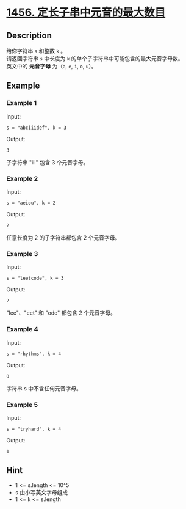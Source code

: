 # [1456. 定长子串中元音的最大数目](https://leetcode.cn/problems/maximum-number-of-vowels-in-a-substring-of-given-length/)  
## Description
给你字符串 `s` 和整数 `k` 。  
请返回字符串 `s` 中长度为 `k` 的单个子字符串中可能包含的最大元音字母数。  
英文中的 **元音字母** 为（`a`, `e`, `i`, `o`, `u`）。
## Example
### Example 1
Input:  
```
s = "abciiidef", k = 3
```
Output:
```
3
```
子字符串 "iii" 包含 3 个元音字母。
### Example 2
Input:  
```
s = "aeiou", k = 2
```
Output:
```
2
```
任意长度为 2 的子字符串都包含 2 个元音字母。
### Example 3
Input:  
```
s = "leetcode", k = 3
```
Output:
```
2
```
"lee"、"eet" 和 "ode" 都包含 2 个元音字母。
### Example 4
Input:  
```
s = "rhythms", k = 4
```
Output:
```
0
```
字符串 s 中不含任何元音字母。
### Example 5
Input:  
```
s = "tryhard", k = 4
```
Output:
```
1
```
## Hint
- 1 <= s.length <= 10^5
- s 由小写英文字母组成
- 1 <= k <= s.length

